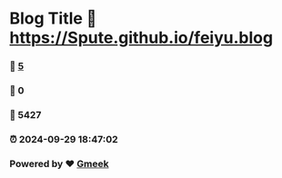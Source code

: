 # Blog Title :link: https://Spute.github.io/feiyu.blog 
### :page_facing_up: [5](https://Spute.github.io/feiyu.blog/tag.html) 
### :speech_balloon: 0 
### :hibiscus: 5427 
### :alarm_clock: 2024-09-29 18:47:02 
### Powered by :heart: [Gmeek](https://github.com/Meekdai/Gmeek)
